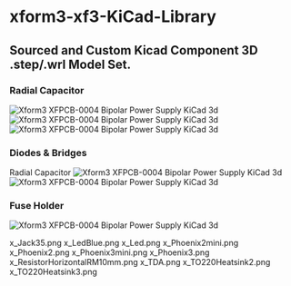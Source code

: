 # xform3-xf3-KiCad-Library

## Sourced and Custom Kicad Component 3D .step/.wrl Model Set.

### Radial Capacitor
![Xform3 XFPCB-0004 Bipolar Power Supply KiCad 3d](../master/x_packages3d/x_CapRadial10mm.png)
![Xform3 XFPCB-0004 Bipolar Power Supply KiCad 3d](../master/x_packages3d/x_CapRadial13mm.png)
![Xform3 XFPCB-0004 Bipolar Power Supply KiCad 3d](../master/x_packages3d/x_CapRadial7mm.png)

### Diodes & Bridges
Radial Capacitor
![Xform3 XFPCB-0004 Bipolar Power Supply KiCad 3d](../master/x_packages3d/x_DiodeBridge.png)
![Xform3 XFPCB-0004 Bipolar Power Supply KiCad 3d](../master/x_packages3d/x_Diode.png)

### Fuse Holder
![Xform3 XFPCB-0004 Bipolar Power Supply KiCad 3d](../master/x_packages3d/x_FuseHolder.png)


x_Jack35.png
x_LedBlue.png
x_Led.png
x_Phoenix2mini.png
x_Phoenix2.png
x_Phoenix3mini.png
x_Phoenix3.png
x_ResistorHorizontalRM10mm.png
x_TDA.png
x_TO220Heatsink2.png
x_TO220Heatsink3.png


